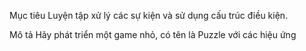 Mục tiêu
Luyện tập xử lý các sự kiện và sử dụng cấu trúc điều kiện.

Mô tả
Hãy phát triển một game nhỏ, có tên là Puzzle với các hiệu ứng
